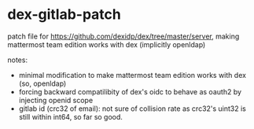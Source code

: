 # dex-gitlab-patch
patch file for https://github.com/dexidp/dex/tree/master/server, making mattermost team edition works with dex (implicitly openldap)

notes:
- minimal modification to make mattermost team edition works with dex (so, openldap)
- forcing backward compatilibity of dex's oidc to behave as oauth2 by injecting openid scope
- gitlab id (crc32 of email): not sure of collision rate as crc32's uint32 is still within int64, so far so good.
